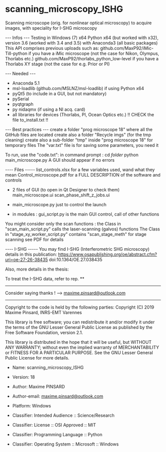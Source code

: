 # scanning_microscopy_ISHG
Scanning microscope (orig. for nonlinear optical microscopy) to acquire images, with speciality for I-SHG microscopy

--- Infos ---
Testing in Windows (7) x64
Python x64 (but worked with x32), version 3.6 (worked with 3.4 and 3.5)
with Anaconda3 (all basic packages)
This API comprises previous uploads such as:
github.com/MaxP92/iMic-Till-python if you have a iMic microscope (not the case for Nikon, Olympus, Thorlabs etc.)
github.com/MaxP92/thorlabs_python_low-level if you have a Thorlabs XY stage (not the case for e.g. Prior or PI)

--- Needed ---
- Anaconda 5.1
- msl-loadlib (github.com/MSLNZ/msl-loadlib) if using Python x64
- pyQt5 (to include in a GUI, but not mandatory)
- pySerial
- pyqtgraph
- py nidaqmx (if using a NI acq. card)
- all libraries for devices (Thorlabs, PI, Ocean Optics etc.)
 !! CHECK the file to_install.txt !!

--- Best practices ---
create a folder "prog microscope 18" where all the GitHub files are located
create also a folder "Recycle imgs" (for the tmp cleaning)
create also a sub-folder "tmp" inside "prog microscope 18" for temporary files
The "var.txt" file is for saving some parameters, you need it

To run, use the "code.txt": in command prompt : 
cd *folder* 
python main_microscope.py
A GUI should appear if no errors

---- Files -----
list_controls.xlsx for a few variables used, wand what they mean
Control_microscope.pdf for a FULL DESCRIPTION of the software and controls

- 2 files of GUI (to open in Qt Designer to check them)
main_microscope.ui
scan_phase_shift_z_jobs.ui

- main_microscope.py just to control the launch
- in modules : gui_script.py is the main GUI control, call of other functions

You might consider only the scan functions : the Class in "scan_main_script.py" calls the laser-scanning (galvos) functions
The Class in "stage_xy_worker_script.py" contains "scan_stage_meth" for stage scanning
see PDF for details

---- I-SHG -----
You may find I-SHG (Interferometric SHG microscopy) details in this publication: 
https://www.osapublishing.org/oe/abstract.cfm?uri=oe-27-26-38435
doi:10.1364/OE.27.038435

Also, more details in the thesis: 

To treat the I-SHG data, refer to rep. 
**

-----------------
 
Consider saying thanks ! --> maxime.pinsard@outlook.com


--------------------------
Copyright to the code is held by the following parties:
Copyright (C) 2019 Maxime Pinsard, INRS-EMT Varennes

This library is free software; you can redistribute it and/or
modify it under the terms of the GNU Lesser General Public
License as published by the Free Software Foundation, version 2.1.

This library is distributed in the hope that it will be useful,
but WITHOUT ANY WARRANTY; without even the implied warranty of
MERCHANTABILITY or FITNESS FOR A PARTICULAR PURPOSE.  See the GNU
Lesser General Public License for more details.

- Name: scanning_microscopy_ISHG
- Version: 18
- Author: Maxime PINSARD
- Author-email: maxime.pinsard@outlook.com
        
- Platform: Windows
- Classifier: Intended Audience :: Science/Research
- Classifier: License :: OSI Approved :: MIT
- Classifier: Programming Language :: Python
- Classifier: Operating System :: Microsoft :: Windows
